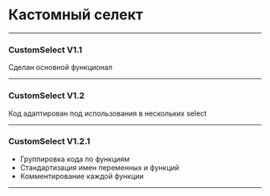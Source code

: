 # Кастомный селект
---
### CustomSelect V1.1

Сделан основной функционал
***

### CustomSelect V1.2

Код адаптирован под использования в нескольких select
***

### CustomSelect V1.2.1

* Группировка кода по функциям
* Стандартизация имен переменных и функций
* Комментирование каждой функции
***


